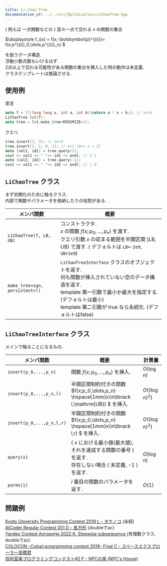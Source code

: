 ```yaml
---
title: Li-Chao-Tree
documentation_of: ../../src/Optimization/LiChaoTree.hpp
---
```

( 例えば 一次関数などの ) 高々一点で交わる $x$ の関数の集合

$\displaystyle
f_i(x) = f(x; \boldsymbol{p}^{(i)})= f(x;p^{(i)}_0,\dots,p^{(i)}_n)
$ 

を扱うデータ構造. \
浮動小数点数もいけるはず. \
2点以上で交わる可能性がある関数の集合を挿入した時の動作は未定義.\
クラステンプレートは推論させる.

## 使用例
宣言
```c++
auto f = [](long long x, int a, int b){return a * x + b;}; // ax+b
LiChaoTree lct(f);
auto tree = lct.make_tree<MINIMIZE>();
```
クエリ
```c++
tree.insert(2, 3); // 2x+3
tree.insert(1, 1, 0, 2); // x+1 (0<= x < 2)
auto [val1, id1] = tree.query(1);
cout << val1 << " "<< id1 << endl; // 2 1
auto [val2, id2] = tree.query(-1);
cout << val2 << " "<< id2 << endl; // 1 0
```

## `LiChaoTree` クラス
まず初期化のために触るクラス. \
内部で関数やパラメータを格納したりの役割がある.

|メンバ関数|概要|
|---|---|
|`LiChaoTree(f, LB, UB)`|コンストラクタ. <br> $x$ の関数 $f(x;p_0,\dots,p_n)$ を渡す. <br> クエリ引数 $x$ の収まる範囲を半開区間 $\lbrack \mathrm{LB}, \mathrm{UB})$ で渡す. ( デフォルトは `LB=-2e9`, `UB=2e9`)|
|`make_tree<sgn, persistent>()`| `LiChaoTreeInterface` クラスのオブジェクトを返す. <br> 何も関数が挿入されていない空のデータ構造を返す. <br> template 第一引数で最小か最大を指定する. (デフォルトは最小) <br> template 第二引数が true なら永続化. (デフォルトはfalse)|

## `LiChaoTreeInterface` クラス

メインで触ることになるもの.

|メンバ関数|概要|計算量|
|---|---|---|
| `insert(p_0,...,p_n)` |関数 $f(x;p_0,\dots,p_n)$ を挿入. | $O(\log n)$　|
| `insert(p_0,...,p_n,l)`| 半開区間制約付きの関数 $f(x;p_0,\dots,p_n) \hspace{1mm}x\in\lbrack l,\mathrm{UB}) $ を挿入. | $O((\log n)^2)$　|
| `insert(p_0,...,p_n,l,r)`| 半開区間制約付きの関数 $f(x;p_0,\dots,p_n) \hspace{1mm}x\in\lbrack l,r) $ を挿入. | $O((\log n)^2)$　|
|`query(x)` | { $x$ における最小値(最大値), それを達成する関数の番号 } を返す. <br>存在しない場合 { 未定義, -1 } を返す. |$O(\log n)$ | 
|`parms(i)` | $i$ 番目の関数のパラメータを返す．|$O(1)$ | 

## 問題例

[Kyoto University Programming Contest 2019 L - タケノコ](https://atcoder.jp/contests/kupc2019/tasks/kupc2019_l) (永続) \
[AtCoder Regular Contest 051 D - 長方形](https://atcoder.jp/contests/arc051/tasks/arc051_d) (doubleでac) \
[Yandex Contest Алгоритм 2022 K. Stepwise subsequence ](https://contest.yandex.com/contest/42710/problems/K) (有理数クラス, doubleでac) \
[COLOCON -Colopl programming contest 2018- Final C - スペースエクスプローラー高橋君](https://atcoder.jp/contests/colopl2018-final/tasks/colopl2018_final_c) \
[技術室奥プログラミングコンテスト#2 F - NPCの家 (NPC's House)](https://atcoder.jp/contests/tkppc2/tasks/tkppc2016_f) 